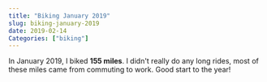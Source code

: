 ```yaml
---
title: "Biking January 2019"
slug: biking-january-2019
date: 2019-02-14
Categories: ["biking"]
---
```

In January 2019, I biked **155 miles**. I didn't really do any long rides, most of these miles came from commuting to work. Good start to the year!

